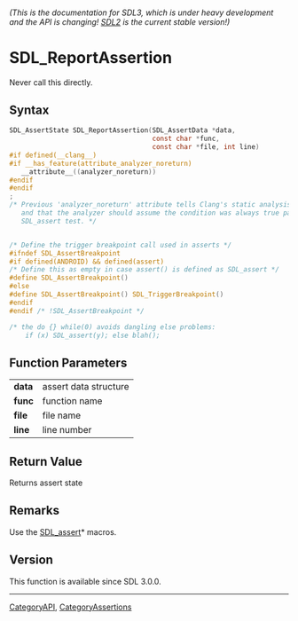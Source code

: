 ###### (This is the documentation for SDL3, which is under heavy development and the API is changing! [SDL2](https://wiki.libsdl.org/SDL2/) is the current stable version!)
# SDL_ReportAssertion

Never call this directly.

## Syntax

```c
SDL_AssertState SDL_ReportAssertion(SDL_AssertData *data,
                                    const char *func,
                                    const char *file, int line)
#if defined(__clang__)
#if __has_feature(attribute_analyzer_noreturn)
   __attribute__((analyzer_noreturn))
#endif
#endif
;
/* Previous 'analyzer_noreturn' attribute tells Clang's static analysis that we're a custom assert function,
   and that the analyzer should assume the condition was always true past this
   SDL_assert test. */


/* Define the trigger breakpoint call used in asserts */
#ifndef SDL_AssertBreakpoint
#if defined(ANDROID) && defined(assert)
/* Define this as empty in case assert() is defined as SDL_assert */
#define SDL_AssertBreakpoint() 
#else
#define SDL_AssertBreakpoint() SDL_TriggerBreakpoint()
#endif
#endif /* !SDL_AssertBreakpoint */

/* the do {} while(0) avoids dangling else problems:
    if (x) SDL_assert(y); else blah();

```

## Function Parameters

|              |                       |
| ------------ | --------------------- |
| **data**     | assert data structure |
| **func**     | function name         |
| **file**     | file name             |
| **line**     | line number           |

## Return Value

Returns assert state

## Remarks

Use the [SDL_assert](SDL_assert)* macros.

## Version

This function is available since SDL 3.0.0.

----
[CategoryAPI](CategoryAPI), [CategoryAssertions](CategoryAssertions)

